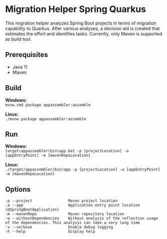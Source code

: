 # Migration Helper Spring Quarkus

This migration helper analyzes Spring Boot projects in terms of migration capability to Quarkus. After various analyses, a decision aid is created that estimates the effort and identifies tasks. Currently, only Maven is supported as build tool.

## Prerequisites

- Java 11
- Maven

## Build

**Windows:** \
`mvnw.cmd package appassembler:assemble`

**Linux:** \
`./mvnw package appassembler:assemble`

## Run

**Windows:** \
`target\appassembler\bin\app.bat -p [projectLocation] -a [appEntryPoint] -m [mavenRepoLocation]`

**Linux:** \
`./target/appassembler/bin/app -p [projectLocation] -a [appEntryPoint] -m [mavenRepoLocation]`

## Options
```
-p --project                Maven project location
-a --app                    Application entry point location (@SpringBootApplication)
-m --mavenRepo              Maven repository location
-w --withoutDependencies    Without analysis of the reflection usage of the dependencies. This analysis can take a very long time
-v --verbose                Enable debug logging
-h --help                   Display help
```
